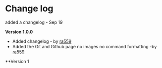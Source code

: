 # Change log
added a changelog - Sep 19 

**Version 1.0.0**
* Added changelog  - by [ra559](ra559)
* Added the Git and Github page no images no command formatting -by [ra559](ra559)

**Version 1